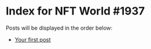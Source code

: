 # Index for NFT World #1937
Posts will be displayed in the order below:

- [Your first post](./001-first.md)

